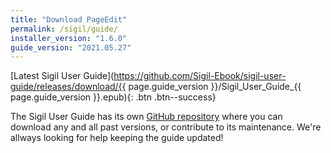 ```yaml
---
title: "Download PageEdit"
permalink: /sigil/guide/
installer_version: "1.6.0"
guide_version: "2021.05.27"
---
```


[Latest Sigil User Guide](https://github.com/Sigil-Ebook/sigil-user-guide/releases/download/{{ page.guide_version }}/Sigil_User_Guide_{{ page.guide_version }}.epub){: .btn .btn--success}

The Sigil User Guide has its own [GitHub repository](https://github.com/Sigil-Ebook/sigil-user-guide) where you can download any and all past versions, or contribute to its maintenance. We're allways looking for help keeping the guide updated!